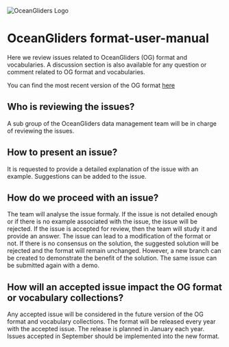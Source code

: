 ![ OceanGliders Logo](logo-ocean-gliders.png "OceanGliders Logo")

# OceanGliders format-user-manual
Here we review issues related to OceanGliders (OG) format and vocabularies.
A discussion section is also available for any question or comment related to OG format and vocabularies.

You can find the most recent version of the OG format [here](https://github.com/OceanGlidersCommunity/OG-format-user-manual/blob/main/OG_Format.adoc)

## Who is reviewing the issues?
A sub group of the OceanGliders data management team will be in charge of reviewing the issues.

## How to present an issue?
It is requested to provide a detailed explanation of the issue with an example. Suggestions can be added to the issue.

## How do we proceed with an issue?
The team will analyse the issue formaly. If the issue is not detailed enough or if there is no example associated with the issue, the issue will be rejected.
If the issue is accepted for review, then the team will study it and provide an answer. The issue can lead to a modification of the format or not. 
If there is no consensus on the solution, the suggested solution will be rejected and the format will remain unchanged. However, a new branch can be created to demonstrate the benefit of the solution. The same issue can be submitted again with a demo.

## How will an accepted issue impact the OG format or vocabulary collections?
Any accepted issue will be considered in the future version of the OG format and vocabulary collections.
The format will be released every year with the accepted issue.
The release is planned in January each year. Issues accepted in September should be implemented into the new format.
